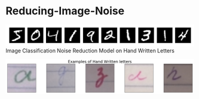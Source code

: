# Reducing-Image-Noise
![title](image/mnist.png)
Image Classification Noise Reduction Model on Hand Written Letters
 
 ![title](image/HandWrittenLetters.png)

